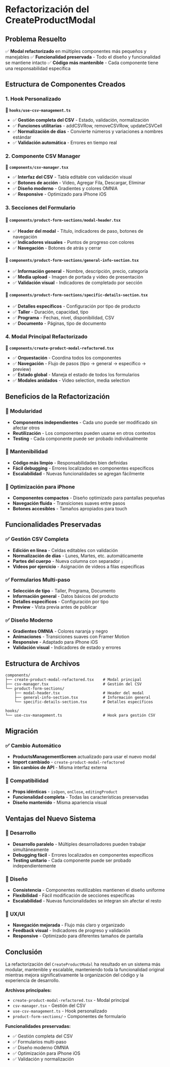 # Refactorización del CreateProductModal

## Problema Resuelto
✅ **Modal refactorizado** en múltiples componentes más pequeños y manejables
✅ **Funcionalidad preservada** - Todo el diseño y funcionalidad se mantiene intacto
✅ **Código más mantenible** - Cada componente tiene una responsabilidad específica

## Estructura de Componentes Creados

### 1. Hook Personalizado
**📁 `hooks/use-csv-management.ts`**
- ✅ **Gestión completa del CSV** - Estado, validación, normalización
- ✅ **Funciones utilitarias** - addCSVRow, removeCSVRow, updateCSVCell
- ✅ **Normalización de días** - Convierte números y variaciones a nombres estándar
- ✅ **Validación automática** - Errores en tiempo real

### 2. Componente CSV Manager
**📁 `components/csv-manager.tsx`**
- ✅ **Interfaz del CSV** - Tabla editable con validación visual
- ✅ **Botones de acción** - Video, Agregar Fila, Descargar, Eliminar
- ✅ **Diseño moderno** - Gradientes y colores OMNIA
- ✅ **Responsive** - Optimizado para iPhone iOS

### 3. Secciones del Formulario

#### **📁 `components/product-form-sections/modal-header.tsx`**
- ✅ **Header del modal** - Título, indicadores de paso, botones de navegación
- ✅ **Indicadores visuales** - Puntos de progreso con colores
- ✅ **Navegación** - Botones de atrás y cerrar

#### **📁 `components/product-form-sections/general-info-section.tsx`**
- ✅ **Información general** - Nombre, descripción, precio, categoría
- ✅ **Media upload** - Imagen de portada y video de presentación
- ✅ **Validación visual** - Indicadores de completado por sección

#### **📁 `components/product-form-sections/specific-details-section.tsx`**
- ✅ **Detalles específicos** - Configuración por tipo de producto
- ✅ **Taller** - Duración, capacidad, tipo
- ✅ **Programa** - Fechas, nivel, disponibilidad, CSV
- ✅ **Documento** - Páginas, tipo de documento

### 4. Modal Principal Refactorizado
**📁 `components/create-product-modal-refactored.tsx`**
- ✅ **Orquestación** - Coordina todos los componentes
- ✅ **Navegación** - Flujo de pasos (tipo → general → específico → preview)
- ✅ **Estado global** - Maneja el estado de todos los formularios
- ✅ **Modales anidados** - Video selection, media selection

## Beneficios de la Refactorización

### 🧩 **Modularidad**
- **Componentes independientes** - Cada uno puede ser modificado sin afectar otros
- **Reutilización** - Los componentes pueden usarse en otros contextos
- **Testing** - Cada componente puede ser probado individualmente

### 🔧 **Mantenibilidad**
- **Código más limpio** - Responsabilidades bien definidas
- **Fácil debugging** - Errores localizados en componentes específicos
- **Escalabilidad** - Nuevas funcionalidades se agregan fácilmente

### 📱 **Optimización para iPhone**
- **Componentes compactos** - Diseño optimizado para pantallas pequeñas
- **Navegación fluida** - Transiciones suaves entre pasos
- **Botones accesibles** - Tamaños apropiados para touch

## Funcionalidades Preservadas

### ✅ **Gestión CSV Completa**
- **Edición en línea** - Celdas editables con validación
- **Normalización de días** - Lunes, Martes, etc. automáticamente
- **Partes del cuerpo** - Nueva columna con separador `;`
- **Videos por ejercicio** - Asignación de videos a filas específicas

### ✅ **Formularios Multi-paso**
- **Selección de tipo** - Taller, Programa, Documento
- **Información general** - Datos básicos del producto
- **Detalles específicos** - Configuración por tipo
- **Preview** - Vista previa antes de publicar

### ✅ **Diseño Moderno**
- **Gradientes OMNIA** - Colores naranja y negro
- **Animaciones** - Transiciones suaves con Framer Motion
- **Responsive** - Adaptado para iPhone iOS
- **Validación visual** - Indicadores de estado y errores

## Estructura de Archivos

```
components/
├── create-product-modal-refactored.tsx    # Modal principal
├── csv-manager.tsx                        # Gestión del CSV
└── product-form-sections/
    ├── modal-header.tsx                   # Header del modal
    ├── general-info-section.tsx           # Información general
    └── specific-details-section.tsx       # Detalles específicos

hooks/
└── use-csv-management.ts                  # Hook para gestión CSV
```

## Migración

### ✅ **Cambio Automático**
- **ProductsManagementScreen** actualizado para usar el nuevo modal
- **Import cambiado** - `create-product-modal-refactored`
- **Sin cambios de API** - Misma interfaz externa

### 🔄 **Compatibilidad**
- **Props idénticas** - `isOpen`, `onClose`, `editingProduct`
- **Funcionalidad completa** - Todas las características preservadas
- **Diseño mantenido** - Misma apariencia visual

## Ventajas del Nuevo Sistema

### 🚀 **Desarrollo**
- **Desarrollo paralelo** - Múltiples desarrolladores pueden trabajar simultáneamente
- **Debugging fácil** - Errores localizados en componentes específicos
- **Testing unitario** - Cada componente puede ser probado independientemente

### 🎨 **Diseño**
- **Consistencia** - Componentes reutilizables mantienen el diseño uniforme
- **Flexibilidad** - Fácil modificación de secciones específicas
- **Escalabilidad** - Nuevas funcionalidades se integran sin afectar el resto

### 📱 **UX/UI**
- **Navegación mejorada** - Flujo más claro y organizado
- **Feedback visual** - Indicadores de progreso y validación
- **Responsive** - Optimizado para diferentes tamaños de pantalla

## Conclusión

La refactorización del `CreateProductModal` ha resultado en un sistema más modular, mantenible y escalable, manteniendo toda la funcionalidad original mientras mejora significativamente la organización del código y la experiencia de desarrollo.

**Archivos principales:**
- `create-product-modal-refactored.tsx` - Modal principal
- `csv-manager.tsx` - Gestión del CSV
- `use-csv-management.ts` - Hook personalizado
- `product-form-sections/` - Componentes de formulario

**Funcionalidades preservadas:**
- ✅ Gestión completa del CSV
- ✅ Formularios multi-paso
- ✅ Diseño moderno OMNIA
- ✅ Optimización para iPhone iOS
- ✅ Validación y normalización

